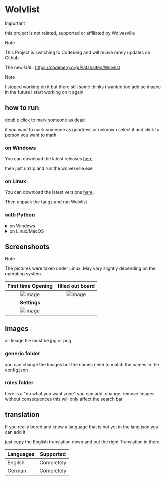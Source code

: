 # Wolvlist

> [!Important]
> this project is not related, supported or affiliated by Wolvesville

> [!NOTE]
> This Project is switching to Codeberg and will recive rarely updates on Github
>
> The new URL: https://codeberg.org/Platzhalten/Wolvlist

> [!NOTE]
> I stoped working on it but there still some thinks i wanted too add so maybe in the future i start working on it again
> 
## how to run 

double click to mark someone as dead

if you want to mark someone as good/evil or unknown select it and click to person you want to mark

### on Windows
You can download the latest releases [here](https://github.com/Platzhalten/Wolvesville_list/releases/latest) 

then just unzip and run the wolvesville.exe

### on Linux

You can download the latest versions [here](https://github.com/Platzhalten/Wolvesville_list/releases/latest).

Then unpack the tar.gz and run Wolvlist

### with Python
<details>
  
  <summary>on Windows</summary>
  
  1. Download [Python](https://www.python.org/)
  2. Download FreeSimpleGUI with the command `py -m pip install freesimplegui`
  3. (optional) For some features you may also need request

      Install it with: `py -m pip install request`

  4. run the main.py file

</details>

<details>
  
  <summary>on Linux/MacOS</summary>
  
  1. Download [Python](https://www.python.org/)
  2. Download FreeSimpleGUI with the command `python3 -m pip install freesimplegui`
  3. You may also need to install tkinter with your package manager
  4. (optional) For some features you may also need request

      Install it with: `python3 -m pip install request`
  
  5. run the main.py file

</details>


## Screenshoots
> [!Note]
> The pictures were taken under Linux.
> May vary slightly depending on the operating system.

|                                               First time Opening                                               |                                               filled out board                                               |
|:--------------------------------------------------------------------------------------------------------------:|:------------------------------------------------------------------------------------------------------------:|
| ![image](https://github.com/user-attachments/assets/282260bd-5e91-4790-b4de-b12adf6f54cb "First time Opening") | ![image](https://github.com/user-attachments/assets/396e7b9b-8c37-448f-8b9f-7d0def1143ce "filled out board") |
|                                                  **Settings**                                                  |
|           ![image](https://github.com/user-attachments/assets/3cd9e711-ac17-441c-95af-e28a3ab8c7bc)            |



## Images

all Image file must be jpg or png

### generic folder
you can change the Images but the names need to match the names in the config.json

### roles folder
here is a "do what you want zone" you can add, change, remove Images without consequences this will only affect the search bar

## translation
If you really bored and know a language that is not yet in the lang.json you can add it

just copy the English translation down and put the right Translation in there

| Languages | Supported  |
|-----------|------------|
| English   | Completely |
| German    | Completely |
